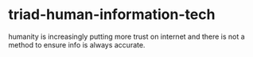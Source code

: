# triad-human-information-tech
humanity is increasingly putting more trust on internet and there is not a method to ensure info is always accurate.
